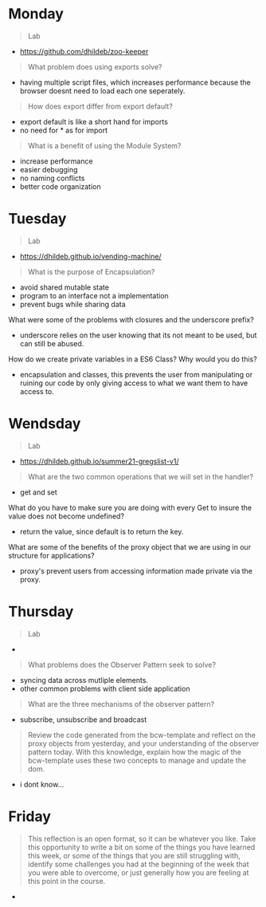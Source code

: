 # Monday
> Lab
- https://github.com/dhildeb/zoo-keeper

>What problem does using exports solve?
- having multiple script files, which increases performance because the browser doesnt need to load each one seperately.

>How does export differ from export default?
- export default is like a short hand for imports
- no need for * as for import

>What is a benefit of using the Module System?
- increase performance
- easier debugging
- no naming conflicts
- better code organization

# Tuesday
> Lab
- https://dhildeb.github.io/vending-machine/

>What is the purpose of Encapsulation?
- avoid shared mutable state
- program to an interface not a implementation
- prevent bugs while sharing data

What were some of the problems with closures and the underscore prefix?
- underscore relies on the user knowing that its not meant to be used, but can still be abused.

How do we create private variables in a ES6 Class? Why would you do this?
- encapsulation and classes, this prevents the user from manipulating or ruining our code by only giving access to what we want them to have access to.

# Wendsday
> Lab
- https://dhildeb.github.io/summer21-gregslist-v1/

>What are the two common operations that we will set in the handler?
- get and set

What do you have to make sure you are doing with every Get to insure the value does not become undefined?
- return the value, since default is to return the key.

What are some of the benefits of the proxy object that we are using in our structure for applications?
- proxy's prevent users from accessing information made private via the proxy.

# Thursday
> Lab
- 

>What problems does the Observer Pattern seek to solve?
- syncing data across mutliple elements.
- other common problems with client side application

>What are the three mechanisms of the observer pattern?
- subscribe, unsubscribe and broadcast

>Review the code generated from the bcw-template and reflect on the proxy objects from yesterday, and your understanding of the observer pattern today. With this knowledge, explain how the magic of the bcw-template uses these two concepts to manage and update the dom.
- i dont know...


# Friday
>This reflection is an open format, so it can be whatever you like. Take this opportunity to write a bit on some of the things you have learned this week, or some of the things that you are still struggling with, identify some challenges you had at the beginning of the week that you were able to overcome, or just generally how you are feeling at this point in the course.
- 